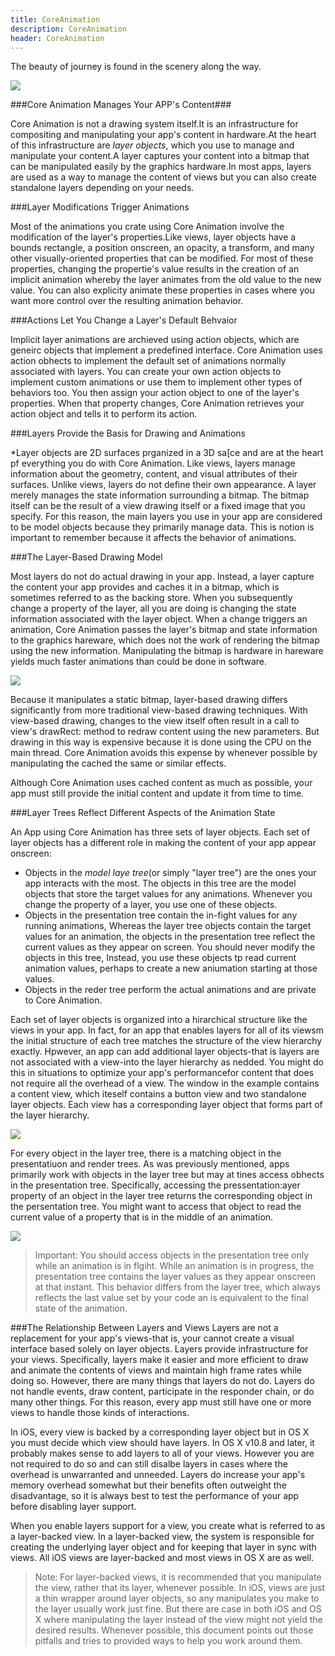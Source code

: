 ```yaml
---
title: CoreAnimation
description: CoreAnimation
header: CoreAnimation
---
```


The beauty of journey is found in the scenery along the way.

![](https://jeremy1221.github.io/img/CoreAnimation/coreanimation.png)

###Core Animation Manages Your APP's Content###

Core Animation is not a drawing system itself.It is an infrastructure for compositing and manipulating your app's content in hardware.At the heart of this infrastructure are *layer objects*, which you use to manage and manipulate your content.A layer captures your content into a bitmap that can be manipulated easily by the graphics hardware.In most apps, layers are used as a way to manage the content of views but you can also create standalone layers depending on your needs.

###Layer Modifications Trigger Animations

Most of the animations you crate using Core Animation involve the modification of the layer's properties.Like views, layer objects have a bounds rectangle, a position onscreen, an opacity, a transform, and many other visually-oriented properties that can be modified. For most of these properties, changing the propertie's value results in the creation of an implicit animation whereby the layer animates from the old value to the new value. You can also explicity animate these properties in cases where you want more control over the resulting animation behavior.

###Actions Let You Change a Layer's Default Behvaior

Implicit layer animations are archieved using action objects, which are geneirc objects that implement a predefined interface. Core Animation uses action obhects to implement the default set of animations normally associated with layers. You can create your own action objects to implement custom animations or use them to implement other types of behaviors too. You then assign your action object to one of the layer's properties. When that property changes, Core Animation retrieves your action object and tells it to perform its action.

###Layers Provide the Basis for Drawing and Animations

*Layer objects are 2D surfaces prganized in a 3D sa[ce and are at the heart pf everything you do with Core Animation. Like views, layers manage information about the geometry, content, and visual attributes of their surfaces. Unlike views, layers do not define their own appearance. A layer merely manages the state information surrounding a bitmap. The bitmap itself can be the result of a view drawing itself or a fixed image that you specify. For this reason, the main layers you use in your app are considered to be model objects because they primarily manage data. This is notion is important to remember because it affects the behavior of animations.

###The Layer-Based Drawing Model

Most layers do not do actual drawing in your app. Instead, a layer capture the content your app provides and caches it in a bitmap, which is sometimes referred to as the backing store. When you subsequently change a property of the layer, all you are doing is changing the state information associated with the layer object. When a change triggers an animation, Core Animation passes the layer's bitmap and state information to the graphics hareware, which does not the work of rendering the bitmap using the new information. Manipulating the bitmap is hardware in hareware yields much faster animations than could be done in software.

![](https://Jeremy1221.github.io/img/coreanimation/basics_layer_rendering.png)

Because it manipulates a static bitmap, layer-based drawing differs significantly from more traditional view-based drawing techniques. With view-based drawing, changes to the view itself often result in a call to view's drawRect: method to redraw content using the new parameters. But drawing in this way is expensive because it is done using the CPU on the main thread. Core Animation avoids this expense by whenever possible by manipulating the cached the same or similar effects.

Although Core Animation uses cached content as much as possible, your app must still provide the initial content and update it from time to time.

###Layer Trees Reflect Different Aspects of the Animation State

An App using Core Animation has three sets of layer objects. Each set of layer objects has a different role in making the content of your app appear onscreen:

* Objects in the *model laye tree*(or simply "layer tree") are the ones your app interacts with the most. The objects in this tree are the model objects that store the target values for any animations. Whenever you change the property of a layer, you use one of these objects.
* Objects in the presentation tree contain the in-fight values for any running animations, Whereas the layer tree objects contain the target values for an animation, the objects in the presentation tree reflect the current values as they appear on screen. You should never modify the objects in this tree, Instead, you use these objects tp read current animation values, perhaps to create a new aniumation starting at those values.
* Objects in the reder tree perform the actual animations and are private to Core Animation.

Each set of layer objects is organized into a hirarchical structure like the views in your app. In fact, for an app that enables layers for all of its viewsm the initial structure of each tree matches the structure of the view hierarchy exactly. Hpwever, an app can add additional layer objects-that is layers are not associated with a view-into the layer hierarchy as nedded. You might do this in situations to optimize your app's performancefor content that does not require all the overhead of a view. The window in the example contains a content view, which iteself contains a button view and two standalone layer objects. Each view has a corresponding layer object that forms part of the layer hierarchy.

![](https://jeremy1221.github.io/img/CoreAnimation/sublayer_hierarchy.png)

For every object in the layer tree, there is a matching object in the presentatiuon and render trees. As was previously mentioned, apps primarily work with objects in the layer tree but may at tines access obhects in the presentation tree. Specifically, accessing the pressentation:ayer property of an object in the layer tree returns the corresponding object in the persentation tree. You might want to access that object to read the current value of a property that is in the middle of an animation.

![](https://jeremy1221.github.io/img/CoreAnimation/sublayer_hierarchies.png)

> Important: You should access objects in the presentation tree only while an animation is in flgiht. While an animation is in progress, the presentation tree contains the layer values as they appear onscreen at that instant. This behavior differs from the layer tree, which always reflects the last value set by your code an is equivalent to the final state of the animation.


###The Relationship Between Layers and Views
Layers are not a replacement for your app's views-that is, your cannot create a visual interface based solely on layer objects. Layers provide infrastructure for your views. Specifically, layers make it easier and more efficient to draw and animate the contents of views and maintain high frame rates while doing so. However, there are many things that layers do not do. Layers do not handle events, draw content, participate in the responder chain, or do many other things. For this reason, every app must still have one or more views to handle those kinds of interactions.

In iOS, every view is backed by a corresponding layer object but in OS X you must decide which view should have layers. In OS X v10.8 and later, it probably makes sense to add layers to all of your views. However you are not required to do so and can still disalbe layers in cases where the overhead is unwarranted and unneeded. Layers do increase your app's memory overhead somewhat but their benefits often outweight the disadvantage, so it is always best to test the performance of your app before disabling layer support.

When you enable layers support for a view, you create what is referred to as a layer-backed view. In a layer-backed view, the system is responsible for creating the underlying layer object and for keeping that layer in sync with views. All iOS views are layer-backed and most views in OS X are as well.

> Note: For layer-backed views, it is recommended that you manipulate the view, rather that its layer, whenever possible. In iOS, views are just a thin wrapper around layer objects, so any manipulates you make to the layer usually work just fine. But there are case in both iOS and OS X where manipulating the layer instead of the view might not yield the desired results. Whenever possible, this document points out those pitfalls and tries to provided ways to help you work around them.

